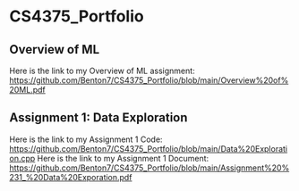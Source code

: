 # CS4375_Portfolio

## Overview of ML
Here is the link to my Overview of ML assignment:
https://github.com/Benton7/CS4375_Portfolio/blob/main/Overview%20of%20ML.pdf

## Assignment 1: Data Exploration
Here is the link to my Assignment 1 Code:
https://github.com/Benton7/CS4375_Portfolio/blob/main/Data%20Exploration.cpp
Here is the link to my Assignment 1 Document:
https://github.com/Benton7/CS4375_Portfolio/blob/main/Assignment%20%231_%20Data%20Exporation.pdf

